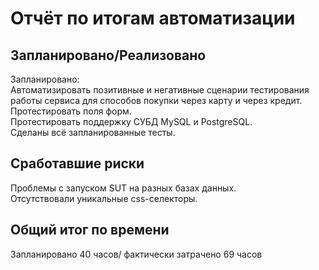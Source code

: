 # Отчёт по итогам автоматизации  

## Запланировано/Реализовано  

Запланировано:  
Автоматизировать позитивные и негативные сценарии тестирования работы сервиса для способов покупки через карту и через кредит.  
Протестировать поля форм.  
Протестировать поддержку СУБД MySQL и PostgreSQL.  
Сделаны всё запланированные тесты.  

## Сработавшие риски  
Проблемы с запуском SUT на разных базах данных.  
Отсутствовали уникальные css-селекторы.  

## Общий итог по времени  
Запланировано 40 часов/ фактически затрачено 69 часов  
